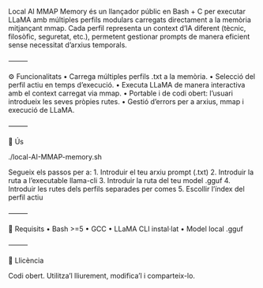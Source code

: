 Local AI MMAP Memory és un llançador públic en Bash + C per executar LLaMA amb múltiples perfils modulars carregats directament a la memòria mitjançant mmap.
Cada perfil representa un context d’IA diferent (tècnic, filosòfic, seguretat, etc.), permetent gestionar prompts de manera eficient sense necessitat d’arxius temporals.

⸻

⚙️ Funcionalitats
	•	Carrega múltiples perfils .txt a la memòria.
	•	Selecció del perfil actiu en temps d’execució.
	•	Executa LLaMA de manera interactiva amb el context carregat via mmap.
	•	Portable i de codi obert: l’usuari introdueix les seves pròpies rutes.
	•	Gestió d’errors per a arxius, mmap i execució de LLaMA.

⸻

🚀 Ús

./local-AI-MMAP-memory.sh

Segueix els passos per a:
	1.	Introduir el teu arxiu prompt (.txt)
	2.	Introduir la ruta a l’executable llama-cli
	3.	Introduir la ruta del teu model .gguf
	4.	Introduir les rutes dels perfils separades per comes
	5.	Escollir l’índex del perfil actiu

⸻

🧩 Requisits
	•	Bash >=5
	•	GCC
	•	LLaMA CLI instal·lat
	•	Model local .gguf

⸻

📄 Llicència

Codi obert. Utilitza’l lliurement, modifica’l i comparteix-lo.